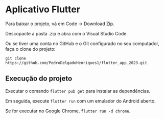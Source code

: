 # Aplicativo Flutter

Para baixar o projeto, vá em Code -> Download Zip.

Descopacte a pasta .zip e abra com o Visual Studio Code.

Ou se tiver uma conta no GitHub e o Git configurado no seu computador, faça o clone do projeto:

``git clone https://github.com/PedroDelgadoHenriques1/flutter_app_2023.git``

## Execução do projeto
Executar o comando ``flutter pub get`` para instalar as dependências.

Em seguida, execute ``flutter run`` com um emulador do Android aberto.

Se for executar no Google Chrome, ``flutter run -d chrome``.
